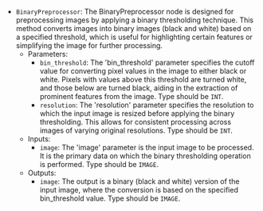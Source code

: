 - `BinaryPreprocessor`: The BinaryPreprocessor node is designed for preprocessing images by applying a binary thresholding technique. This method converts images into binary images (black and white) based on a specified threshold, which is useful for highlighting certain features or simplifying the image for further processing.
    - Parameters:
        - `bin_threshold`: The 'bin_threshold' parameter specifies the cutoff value for converting pixel values in the image to either black or white. Pixels with values above this threshold are turned white, and those below are turned black, aiding in the extraction of prominent features from the image. Type should be `INT`.
        - `resolution`: The 'resolution' parameter specifies the resolution to which the input image is resized before applying the binary thresholding. This allows for consistent processing across images of varying original resolutions. Type should be `INT`.
    - Inputs:
        - `image`: The 'image' parameter is the input image to be processed. It is the primary data on which the binary thresholding operation is performed. Type should be `IMAGE`.
    - Outputs:
        - `image`: The output is a binary (black and white) version of the input image, where the conversion is based on the specified bin_threshold value. Type should be `IMAGE`.
